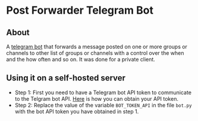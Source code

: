 # Post Forwarder Telegram Bot

## About

A [telegram bot](https://core.telegram.org/bots) that forwards a message posted on one or more groups or channels to other list of groups or channels with a control over the when and the how often and so on.
It was done for a private client.

## Using it on a self-hosted server

- Step 1: First you need to have a Telegram bot API token to communicate to the Telgram bot API. [Here](https://core.telegram.org/bots/tutorial#obtain-your-bot-token) is how you can obtain your API token.
- Step 2: Replace the value of the variable `BOT_TOKEN_API` in the file `bot.py` with the bot API token you have obtained in step 1.
